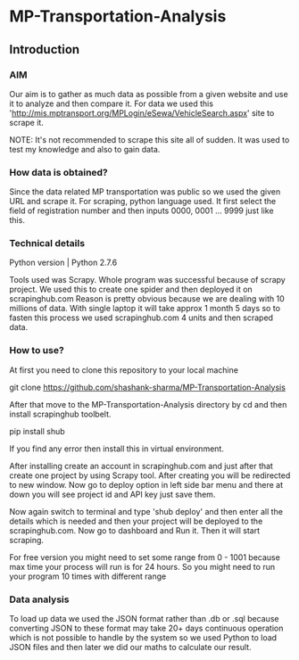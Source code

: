# MP-Transportation-Analysis

## Introduction

### AIM

Our aim is to gather as much data as possible from a given website and use it to analyze and then compare it.
For data we used this 'http://mis.mptransport.org/MPLogin/eSewa/VehicleSearch.aspx' site to scrape it.

NOTE: It's not recommended to scrape this site all of sudden. It was used to test my knowledge and also to gain data.

### How data is obtained?

Since the data related MP transportation was public so we used the given URL and scrape it. For scraping, python language used. It first select the field of registration number and then inputs 0000, 0001 ... 9999 just like this.

### Technical details

Python version | Python 2.7.6

Tools used was Scrapy. Whole program was successful because of scrapy project. We used this to create one spider and then deployed it on scrapinghub.com
Reason is pretty obvious because we are dealing with 10 millions of data. With single laptop it will take approx 1 month 5 days so to fasten this process we used scrapinghub.com 4 units and then scraped data.

### How to use?

At first you need to clone this repository to your local machine

git clone https://github.com/shashank-sharma/MP-Transportation-Analysis

After that move to the MP-Transportation-Analysis directory by cd and then install scrapinghub toolbelt.

pip install shub

If you find any error then install this in virtual environment.

After installing create an account in scrapinghub.com and just after that create one project by using Scrapy tool. After creating you will be redirected to new window. Now go to deploy option in left side bar menu and there at down you will see project id and API key just save them.

Now again switch to terminal and type 'shub deploy' and then enter all the details which is needed and then your project will be deployed to the scrapinghub.com. Now go to dashboard and Run it. Then it will start scraping.

For free version you might need to set some range from 0 - 1001 because max time your process will run is for 24 hours. So you might need to run your program 10 times with different range

### Data analysis

To load up data we used the JSON format rather than .db or .sql because converting JSON to these format may take 20+ days continuous operation which is not possible to handle by the system so we used Python to load JSON files and then later we did our maths to calculate our result.
